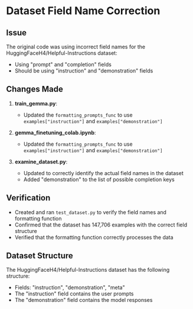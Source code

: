 # Dataset Field Name Correction

## Issue
The original code was using incorrect field names for the HuggingFaceH4/Helpful-Instructions dataset:
- Using "prompt" and "completion" fields
- Should be using "instruction" and "demonstration" fields

## Changes Made

1. **train_gemma.py**:
   - Updated the `formatting_prompts_func` to use `examples["instruction"]` and `examples["demonstration"]`

2. **gemma_finetuning_colab.ipynb**:
   - Updated the `formatting_prompts_func` to use `examples["instruction"]` and `examples["demonstration"]`

3. **examine_dataset.py**:
   - Updated to correctly identify the actual field names in the dataset
   - Added "demonstration" to the list of possible completion keys

## Verification
- Created and ran `test_dataset.py` to verify the field names and formatting function
- Confirmed that the dataset has 147,706 examples with the correct field structure
- Verified that the formatting function correctly processes the data

## Dataset Structure
The HuggingFaceH4/Helpful-Instructions dataset has the following structure:
- Fields: "instruction", "demonstration", "meta"
- The "instruction" field contains the user prompts
- The "demonstration" field contains the model responses